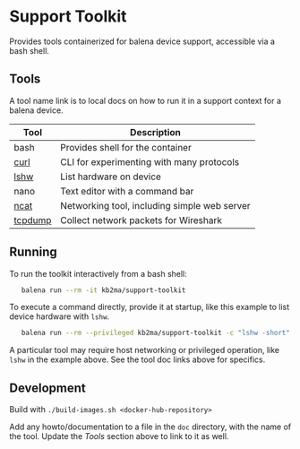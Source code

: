 # Support Toolkit
Provides tools containerized for balena device support, accessible via a bash shell.

## Tools
A tool name link is to local docs on how to run it in a support context for a balena device.

| Tool | Description |
| ---- | ----------- |
| bash | Provides shell for the container |
| [curl](doc/curl.md) | CLI for experimenting with many protocols |
| [lshw](doc/lshw.md) | List hardware on device |
| nano | Text editor with a command bar |
| [ncat](doc/ncat.md) | Networking tool, including simple web server |
| [tcpdump](doc/tcpdump.md) | Collect network packets for Wireshark |

## Running

To run the toolkit interactively from a bash shell:
```bash
   balena run --rm -it kb2ma/support-toolkit
```

To execute a command directly, provide it at startup, like this example to list device hardware with `lshw`.
```bash
   balena run --rm --privileged kb2ma/support-toolkit -c "lshw -short"
```

A particular tool may require host networking or privileged operation, like `lshw` in the example above. See the tool doc links above for specifics.

## Development

Build with `./build-images.sh <docker-hub-repository>`

Add any howto/documentation to a file in the `doc` directory, with the name of the tool. Update the *Tools* section above to link to it as well.
